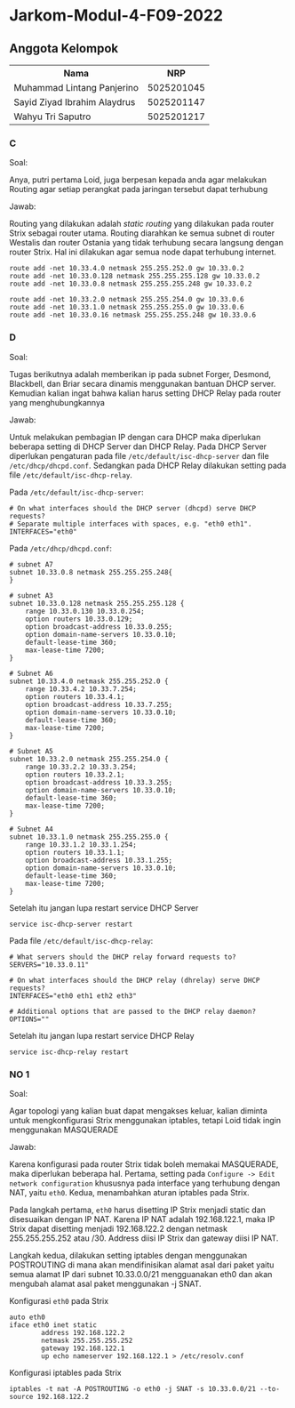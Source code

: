 # Jarkom-Modul-4-F09-2022

## Anggota Kelompok

<table>
    <tr>
	    <th>Nama</th>
        <th>NRP</th>
    </tr>
    <tr>
        <td>Muhammad Lintang Panjerino</td>
        <td>5025201045</td>
    </tr>
    <tr>
        <td>Sayid Ziyad Ibrahim Alaydrus</td>
        <td>5025201147</td>
    </tr>
    <tr>
        <td>Wahyu Tri Saputro</td>
        <td>5025201217</td>
    </tr>
<table>

### C

Soal:

Anya, putri pertama Loid, juga berpesan kepada anda agar melakukan Routing agar setiap perangkat pada jaringan tersebut dapat terhubung

Jawab:

Routing yang dilakukan adalah _static routing_ yang dilakukan pada router Strix sebagai router utama. Routing diarahkan ke semua subnet di router Westalis dan router Ostania yang tidak terhubung secara langsung dengan router Strix. Hal ini dilakukan agar semua node dapat terhubung internet.

```
route add -net 10.33.4.0 netmask 255.255.252.0 gw 10.33.0.2
route add -net 10.33.0.128 netmask 255.255.255.128 gw 10.33.0.2
route add -net 10.33.0.8 netmask 255.255.255.248 gw 10.33.0.2

route add -net 10.33.2.0 netmask 255.255.254.0 gw 10.33.0.6
route add -net 10.33.1.0 netmask 255.255.255.0 gw 10.33.0.6
route add -net 10.33.0.16 netmask 255.255.255.248 gw 10.33.0.6
```

### D

Soal:

Tugas berikutnya adalah memberikan ip pada subnet Forger, Desmond, Blackbell, dan Briar secara dinamis menggunakan bantuan DHCP server. Kemudian kalian ingat bahwa kalian harus setting DHCP Relay pada router yang menghubungkannya

Jawab:

Untuk melakukan pembagian IP dengan cara DHCP maka diperlukan beberapa setting di DHCP Server dan DHCP Relay. Pada DHCP Server diperlukan pengaturan pada file `/etc/default/isc-dhcp-server` dan file `/etc/dhcp/dhcpd.conf`. Sedangkan pada DHCP Relay dilakukan setting pada file `/etc/default/isc-dhcp-relay`.

Pada `/etc/default/isc-dhcp-server`:

```
# On what interfaces should the DHCP server (dhcpd) serve DHCP requests?
# Separate multiple interfaces with spaces, e.g. "eth0 eth1".
INTERFACES="eth0"
```

Pada `/etc/dhcp/dhcpd.conf`:

```
# subnet A7
subnet 10.33.0.8 netmask 255.255.255.248{
}

# subnet A3
subnet 10.33.0.128 netmask 255.255.255.128 {
    range 10.33.0.130 10.33.0.254;
    option routers 10.33.0.129;
    option broadcast-address 10.33.0.255;
    option domain-name-servers 10.33.0.10;
    default-lease-time 360;
    max-lease-time 7200;
}

# Subnet A6
subnet 10.33.4.0 netmask 255.255.252.0 {
    range 10.33.4.2 10.33.7.254;
    option routers 10.33.4.1;
    option broadcast-address 10.33.7.255;
    option domain-name-servers 10.33.0.10;
    default-lease-time 360;
    max-lease-time 7200;
}

# Subnet A5
subnet 10.33.2.0 netmask 255.255.254.0 {
    range 10.33.2.2 10.33.3.254;
    option routers 10.33.2.1;
    option broadcast-address 10.33.3.255;
    option domain-name-servers 10.33.0.10;
    default-lease-time 360;
    max-lease-time 7200;
}

# Subnet A4
subnet 10.33.1.0 netmask 255.255.255.0 {
    range 10.33.1.2 10.33.1.254;
    option routers 10.33.1.1;
    option broadcast-address 10.33.1.255;
    option domain-name-servers 10.33.0.10;
    default-lease-time 360;
    max-lease-time 7200;
}
```

Setelah itu jangan lupa restart service DHCP Server

```
service isc-dhcp-server restart
```

Pada file `/etc/default/isc-dhcp-relay`:

```
# What servers should the DHCP relay forward requests to?
SERVERS="10.33.0.11"

# On what interfaces should the DHCP relay (dhrelay) serve DHCP requests?
INTERFACES="eth0 eth1 eth2 eth3"

# Additional options that are passed to the DHCP relay daemon?
OPTIONS=""
```

Setelah itu jangan lupa restart service DHCP Relay

```
service isc-dhcp-relay restart
```

### NO 1

Soal:

Agar topologi yang kalian buat dapat mengakses keluar, kalian diminta untuk mengkonfigurasi Strix menggunakan iptables, tetapi Loid tidak ingin menggunakan MASQUERADE

Jawab:

Karena konfigurasi pada router Strix tidak boleh memakai MASQUERADE, maka diperlukan beberapa hal. Pertama, setting pada `Configure -> Edit network configuration` khususnya pada interface yang terhubung dengan NAT, yaitu `eth0`. Kedua, menambahkan aturan iptables pada Strix.

Pada langkah pertama, `eth0` harus disetting IP Strix menjadi static dan disesuaikan dengan IP NAT. Karena IP NAT adalah 192.168.122.1, maka IP Strix dapat disetting menjadi 192.168.122.2 dengan netmask 255.255.255.252 atau /30. Address diisi IP Strix dan gateway diisi IP NAT.

Langkah kedua, dilakukan setting iptables dengan menggunakan POSTROUTING di mana akan mendifinisikan alamat asal dari paket yaitu semua alamat IP dari subnet 10.33.0.0/21 mengguanakan eth0 dan akan mengubah alamat asal paket menggunakan -j SNAT.

Konfigurasi `eth0` pada Strix

```
auto eth0
iface eth0 inet static
        address 192.168.122.2
        netmask 255.255.255.252
        gateway 192.168.122.1
        up echo nameserver 192.168.122.1 > /etc/resolv.conf
```

Konfigurasi iptables pada Strix

```
iptables -t nat -A POSTROUTING -o eth0 -j SNAT -s 10.33.0.0/21 --to-source 192.168.122.2
```
